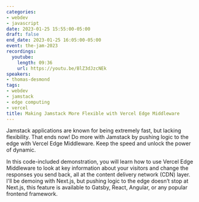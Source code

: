 ```yaml
---
categories:
- webdev
- javascript
date: 2023-01-25 15:55:00-05:00
draft: false
end_date: 2023-01-25 16:05:00-05:00
event: the-jam-2023
recordings:
  youtube:
    length: 09:36
    url: https://youtu.be/BlZ3dJzcNEk
speakers:
- thomas-desmond
tags:
- webdev
- jamstack
- edge computing
- vercel
title: Making Jamstack More Flexible with Vercel Edge Middleware
---
```



Jamstack applications are known for being extremely fast, but lacking flexibility. That ends now! Do more with Jamstack by pushing logic to the edge with Vercel Edge Middleware. Keep the speed and unlock the power of dynamic.

In this code-included demonstration, you will learn how to use Vercel Edge Middleware to look at key information about your visitors and change the responses you send back, all at the content delivery network (CDN) layer. I'll be demoing with Next.js, but pushing logic to the edge doesn’t stop at Next.js, this feature is available to Gatsby, React, Angular, or any popular frontend framework.